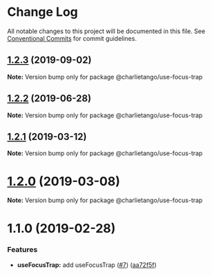 # Change Log

All notable changes to this project will be documented in this file.
See [Conventional Commits](https://conventionalcommits.org) for commit guidelines.

## [1.2.3](https://github.com/charlie-tango/hooks/compare/@charlietango/use-focus-trap@1.2.2...@charlietango/use-focus-trap@1.2.3) (2019-09-02)

**Note:** Version bump only for package @charlietango/use-focus-trap

## [1.2.2](https://github.com/charlie-tango/hooks/compare/@charlietango/use-focus-trap@1.2.1...@charlietango/use-focus-trap@1.2.2) (2019-06-28)

**Note:** Version bump only for package @charlietango/use-focus-trap

## [1.2.1](https://github.com/charlie-tango/hooks/compare/@charlietango/use-focus-trap@1.2.0...@charlietango/use-focus-trap@1.2.1) (2019-03-12)

**Note:** Version bump only for package @charlietango/use-focus-trap

# [1.2.0](https://github.com/charlie-tango/hooks/compare/@charlietango/use-focus-trap@1.1.0...@charlietango/use-focus-trap@1.2.0) (2019-03-08)

**Note:** Version bump only for package @charlietango/use-focus-trap

# 1.1.0 (2019-02-28)

### Features

- **useFocusTrap:** add useFocusTrap ([#7](https://github.com/charlie-tango/hooks/issues/7)) ([aa72f5f](https://github.com/charlie-tango/hooks/commit/aa72f5f))
